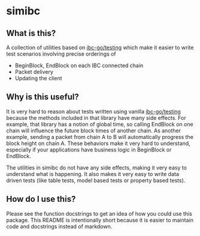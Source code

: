 # simibc

## What is this?

A collection of utilities based on [ibc-go/testing](https://github.com/cosmos/ibc-go/tree/main/testing) which make it easier to write test scenarios involving precise orderings of

- BeginBlock, EndBlock on each IBC connected chain
- Packet delivery
- Updating the client

## Why is this useful?

It is very hard to reason about tests written using vanilla [ibc-go/testing](https://github.com/cosmos/ibc-go/tree/main/testing) because the methods included in that library have many side effects. For example, that library has a notion of global time, so calling EndBlock on one chain will influence the future block times of another chain. As another example, sending a packet from chain A to B will automatically progress the block height on chain A. These behaviors make it very hard to understand, especially if your applications have business logic in BeginBlock or EndBlock.

The utilities in simibc do not have any side effects, making it very easy to understand what is happening. It also makes it very easy to write data driven tests (like table tests, model based tests or property based tests).

## How do I use this?

Please see the function docstrings to get an idea of how you could use this package. This README is intentionally short because it is easier to maintain code and docstrings instead of markdown.

